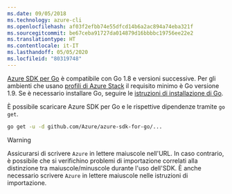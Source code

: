 ```yaml
---
ms.date: 09/05/2018
ms.technology: azure-cli
ms.openlocfilehash: af03f2efbb74e55dfcd14b6a2ac894a74eba321f
ms.sourcegitcommit: be67ceba91727da014879d16bbbbc19756ee22e2
ms.translationtype: HT
ms.contentlocale: it-IT
ms.lasthandoff: 05/05/2020
ms.locfileid: "80319748"
---
```

[Azure SDK per Go](https://github.com/Azure/azure-sdk-for-go) è compatibile con Go 1.8 e versioni successive. Per gli ambienti che usano [profili di Azure Stack](/azure/azure-stack/user/azure-stack-version-profiles-go) il requisito minimo è Go versione 1.9.
Se è necessario installare Go, seguire le [istruzioni di installazione di Go](https://golang.org/doc/install).

È possibile scaricare Azure SDK per Go e le rispettive dipendenze tramite `go get`.

```bash
go get -u -d github.com/Azure/azure-sdk-for-go/...
```

> [!WARNING]
> Assicurarsi di scrivere `Azure` in lettere maiuscole nell'URL. In caso contrario, è possibile che si verifichino problemi di importazione correlati alla distinzione tra maiuscole/minuscole durante l'uso dell'SDK. È anche necessario scrivere `Azure` in lettere maiuscole nelle istruzioni di importazione.
